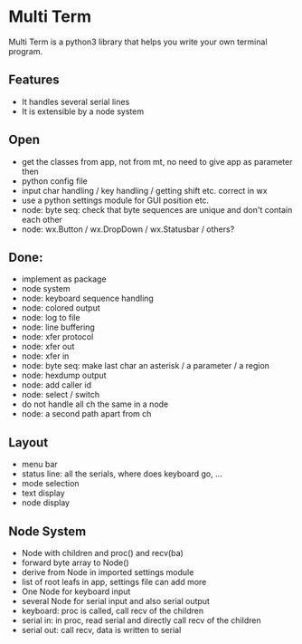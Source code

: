 # Multi Term
Multi Term is a python3 library that helps you write your own terminal program.

## Features
- It handles several serial lines
- It is extensible by a node system

## Open
- get the classes from app, not from mt, no need to give app as parameter then
- python config file
- input char handling / key handling / getting shift etc. correct in wx
- use a python settings module for GUI position etc.
- node: byte seq: check that byte sequences are unique and don't contain each other
- node: wx.Button / wx.DropDown / wx.Statusbar / others?

## Done:
- implement as package
- node system
- node: keyboard sequence handling
- node: colored output
- node: log to file
- node: line buffering
- node: xfer protocol
- node: xfer out
- node: xfer in
- node: byte seq: make last char an asterisk / a parameter / a region
- node: hexdump output
- node: add caller id
- node: select / switch
- do not handle all ch the same in a node
- node: a second path apart from ch

## Layout
- menu bar
- status line: all the serials, where does keyboard go, ...
- mode selection
- text display
- node display

## Node System
- Node with children and proc() and recv(ba)
- forward byte array to Node()
- derive from Node in imported settings module
- list of root leafs in app, settings file can add more
- One Node for keyboard input
- several Node for serial input and also serial output
- keyboard: proc is called, call recv of the children
- serial in: in proc, read serial and directly call recv of the children
- serial out: call recv, data is written to serial


